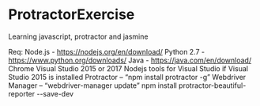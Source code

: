 # ProtractorExercise
Learning javascript, protractor and jasmine

Req:
Node.js - https://nodejs.org/en/download/ 
Python 2.7 - https://www.python.org/downloads/
Java -  https://java.com/en/download/ 
Chrome
Visual Studio 2015 or 2017
Nodejs tools for Visual Studio if Visual Studio 2015 is installed
Protractor – “npm install protractor -g”
Webdriver Manager – “webdriver-manager update”
npm install protractor-beautiful-reporter --save-dev
